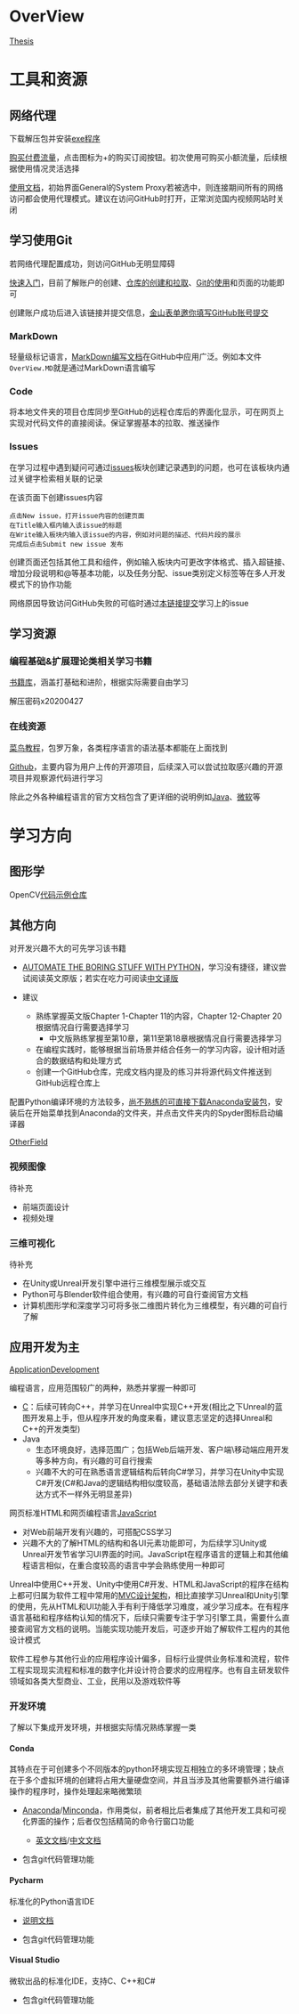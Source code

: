 # OverView
[Thesis](https://github.com/DigitalMediaRD/OverView/blob/main/Thesis.md)
# 工具和资源
## 网络代理
下载解压包并安装[exe程序](https://kdocs.cn/l/cmLgcAuNw7hI)

[购买付费流量](https://mojie.mx/#/dashboard)，点击图标为+的购买订阅按钮。初次使用可购买小额流量，后续根据使用情况灵活选择

[使用文档](https://mojie.mx/#/knowledge)，初始界面General的System Proxy若被选中，则连接期间所有的网络访问都会使用代理模式。建议在访问GitHub时打开，正常浏览国内视频网站时关闭
## 学习使用Git

若网络代理配置成功，则访问GitHub无明显障碍

[快速入门](https://docs.github.com/zh/get-started/quickstart)，目前了解账户的创建、[仓库的创建和拉取](https://docs.github.com/zh/get-started/quickstart/hello-world)、[Git的使用](https://docs.github.com/zh/get-started/quickstart/set-up-git)和页面的功能即可


创建账户成功后进入该链接并提交信息，[金山表单邀你填写GitHub账号提交](https://f.kdocs.cn/g/YgaZsQc0/)

### MarkDown
轻量级标记语言，[MarkDown编写文档](http://itmyhome.com/markdown/index.html)在GitHub中应用广泛。例如本文件```OverView.MD```就是通过MarkDown语言编写

### Code
将本地文件夹的项目仓库同步至GitHub的远程仓库后的界面化显示，可在网页上实现对代码文件的直接阅读。保证掌握基本的拉取、推送操作
### Issues 
在学习过程中遇到疑问可通过[issues](https://github.com/DigitalMediaRD/OverView/issues)板块创建记录遇到的问题，也可在该板块内通过关键字检索相关联的记录

在该页面下创建issues内容
    
    点击New issue，打开issue内容的创建页面
    在Title输入框内输入该issue的标题
    在Write输入板块内输入该issue的内容，例如对问题的描述、代码片段的展示
    完成后点击Submit new issue 发布

创建页面还包括其他工具和组件，例如输入板块内可更改字体格式、插入超链接、增加分段说明和@等基本功能，以及任务分配、issue类别定义标签等在多人开发模式下的协作功能

网络原因导致访问GitHub失败的可临时通过[本链接提交](https://f.kdocs.cn/g/4qDOBOcp)学习上的issue


## 学习资源
### 编程基础&扩展理论类相关学习书籍
[书籍库](https://github.com/XiangLinPro/IT_book)，涵盖打基础和进阶，根据实际需要自由学习

解压密码x20200427

### 在线资源
[菜鸟教程](https://www.runoob.com/)，包罗万象，各类程序语言的语法基本都能在上面找到

[Github](https://github.com/)，主要内容为用户上传的开源项目，后续深入可以尝试拉取感兴趣的开源项目并观察源代码进行学习

除此之外各种编程语言的官方文档包含了更详细的说明例如[Java](https://dev.java/learn/getting-started/)、[微软](https://learn.microsoft.com/zh-cn/dotnet/csharp/tour-of-csharp/#code-try-0)等


# 学习方向
## 图形学
OpenCV[代码示例仓库](https://github.com/DigitalMediaRD/OpenCV)

## 其他方向
对开发兴趣不大的可先学习该书籍
- [AUTOMATE THE BORING STUFF WITH PYTHON](https://automatetheboringstuff.com/2e/chapter0/)，学习没有捷径，建议尝试阅读英文原版；若实在吃力可阅读[中文译版](https://kdocs.cn/l/cvONqPjqwC5d)

- 建议
	- 熟练掌握英文版Chapter 1-Chapter 11的内容，Chapter 12-Chapter 20根据情况自行需要选择学习
		- 中文版熟练掌握至第10章，第11至第18章根据情况自行需要选择学习
	- 在编程实践时，能够根据当前场景并结合任务一的学习内容，设计相对适合的数据结构和处理方式
	- 创建一个GitHub仓库，完成文档内提及的练习并将源代码文件推送到GitHub远程仓库上

配置Python编译环境的方法较多，[尚不熟练的可直接下载Anaconda安装包](https://github.com/DigitalMediaRD/OverView#conda)，安装后在开始菜单找到Anaconda的文件夹，并点击文件夹内的Spyder图标启动编译器


[OtherField](https://github.com/DigitalMediaRD/OtherField)

### 视频图像
待补充
- 前端页面设计
- 视频处理


### 三维可视化
待补充
- 在Unity或Unreal开发引擎中进行三维模型展示或交互
- Python可与Blender软件组合使用，有兴趣的可自行查阅官方文档
- 计算机图形学和深度学习可将多张二维图片转化为三维模型，有兴趣的可自行了解


## 应用开发为主

[ApplicationDevelopment](https://github.com/DigitalMediaRD/ApplicationDevelopment)

编程语言，应用范围较广的两种，熟悉并掌握一种即可
- [C](https://kdocs.cn/l/cokXwXzawDmq)：后续可转向C++，并学习在Unreal中实现C++开发(相比之下Unreal的蓝图开发易上手，但从程序开发的角度来看，建议意志坚定的选择Unreal和C++的开发类型)
- Java
    - 生态环境良好，选择范围广；包括Web后端开发、客户端\移动端应用开发等多种方向，有兴趣的可自行搜索
    - 兴趣不大的可在熟悉语言逻辑结构后转向C#学习，并学习在Unity中实现C#开发(C#和Java的逻辑结构相似度较高，基础语法除去部分关键字和表达方式不一样外无明显差异)


网页标准HTML和网页编程语言[JavaScript](https://www.runoob.com/js/js-tutorial.html)
- 对Web前端开发有兴趣的，可搭配CSS学习
- 兴趣不大的了解HTML的结构和各UI元素功能即可，为后续学习Unity或Unreal开发节省学习UI界面的时间。JavaScript在程序语言的逻辑上和其他编程语言相似，在重合度较高的语言中学会熟练使用一种即可


Unreal中使用C++开发、Unity中使用C#开发、HTML和JavaScript的程序在结构上都可归属为软件工程中常用的[MVC设计架构](https://www.runoob.com/design-pattern/mvc-pattern.html)，相比直接学习Unreal和Unity引擎的使用，先从HTML和UI功能入手有利于降低学习难度，减少学习成本。在有程序语言基础和程序结构认知的情况下，后续只需要专注于学习引擎工具，需要什么直接查阅官方文档的说明。当能实现功能开发后，可逐步开始了解软件工程内的其他设计模式


软件工程参与其他行业的应用程序设计偏多，目标行业提供业务标准和流程，软件工程实现现实流程和标准的数字化并设计符合要求的应用程序。也有自主研发软件领域如各类大型商业、工业，民用以及游戏软件等


### 开发环境
了解以下集成开发环境，并根据实际情况熟练掌握一类

#### Conda

其特点在于可创建多个不同版本的python环境实现互相独立的多环境管理；缺点在于多个虚拟环境的创建将占用大量硬盘空间，并且当涉及其他需要额外进行编译操作的程序时，操作处理起来略微繁琐

- [Anaconda](https://www.anaconda.com/)/[Minconda](https://docs.conda.io/en/latest/miniconda.html)，作用类似，前者相比后者集成了其他开发工具和可视化界面的操作；后者仅包括精简的命令行窗口功能

	- [英文文档](https://docs.conda.io/projects/conda/en/latest/user-guide/index.html)/[中文文档](https://anaconda.org.cn/anaconda/user-guide/getting-started/)

- 包含git代码管理功能


#### Pycharm

标准化的Python语言IDE

- [说明文档](https://pycharm.iswbm.com/)

- 包含git代码管理功能

#### Visual Studio

微软出品的标准化IDE，支持C、C++和C#

- 包含git代码管理功能























